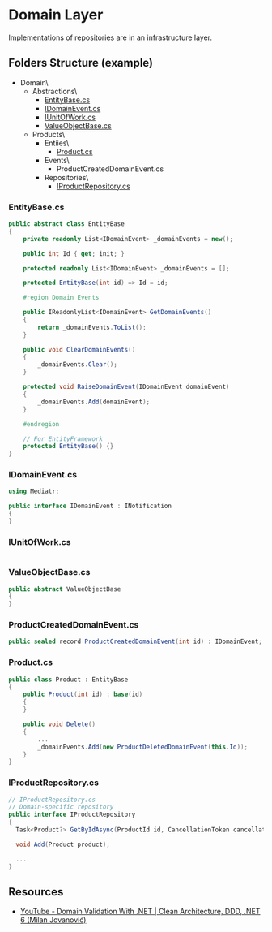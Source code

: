 # Domain Layer
Implementations of repositories are in an infrastructure layer.
## Folders Structure (example)
* Domain\
  * Abstractions\
    * [EntityBase.cs](#entitybasecs)
    * [IDomainEvent.cs](#idomaineventcs)
    * [IUnitOfWork.cs](#iunitofworkcs)
    * [ValueObjectBase.cs](#valueobjectBasecs)
  * Products\
    * Entiies\
      * [Product.cs](#productcs)
    * Events\
      * ProductCreatedDomainEvent.cs
    * Repositories\
      * [IProductRepository.cs](#iproductrepositorycs)    

### EntityBase.cs
```csharp
public abstract class EntityBase
{
    private readonly List<IDomainEvent> _domainEvents = new();    

    public int Id { get; init; }

    protected readonly List<IDomainEvent> _domainEvents = [];

    protected EntityBase(int id) => Id = id;

    #region Domain Events

    public IReadonlyList<IDomainEvent> GetDomainEvents()
    {
        return _domainEvents.ToList();
    }

    public void ClearDomainEvents()
    {
        _domainEvents.Clear();
    }

    protected void RaiseDomainEvent(IDomainEvent domainEvent)
    {
        _domainEvents.Add(domainEvent);
    }

    #endregion

    // For EntityFramework
    protected EntityBase() {}
}
```

### IDomainEvent.cs
```csharp
using Mediatr;

public interface IDomainEvent : INotification
{
}
```

### IUnitOfWork.cs
```csharp
```

### ValueObjectBase.cs
```csharp
public abstract ValueObjectBase
{
}
```

### ProductCreatedDomainEvent.cs
```csharp
public sealed record ProductCreatedDomainEvent(int id) : IDomainEvent;
```

### Product.cs
```csharp
public class Product : EntityBase
{
    public Product(int id) : base(id)
    {
    }

    public void Delete()
    {
        ...
        _domainEvents.Add(new ProductDeletedDomainEvent(this.Id));
    }
}
```

### IProductRepository.cs
```csharp
// IProductRepository.cs
// Domain-specific repository
public interface IProductRepository
{
  Task<Product?> GetByIdAsync(ProductId id, CancellationToken cancellationToken = default);

  void Add(Product product);

  ...
}
```

## Resources
* [YouTube - Domain Validation With .NET | Clean Architecture, DDD, .NET 6 (Milan Jovanović)](https://www.youtube.com/watch?v=KgfzM0QWHrQ)

